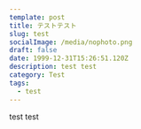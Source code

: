 ```yaml
---
template: post
title: テストテスト
slug: test
socialImage: /media/nophoto.png
draft: false
date: 1999-12-31T15:26:51.120Z
description: test test
category: Test
tags:
  - test
---
```

test test